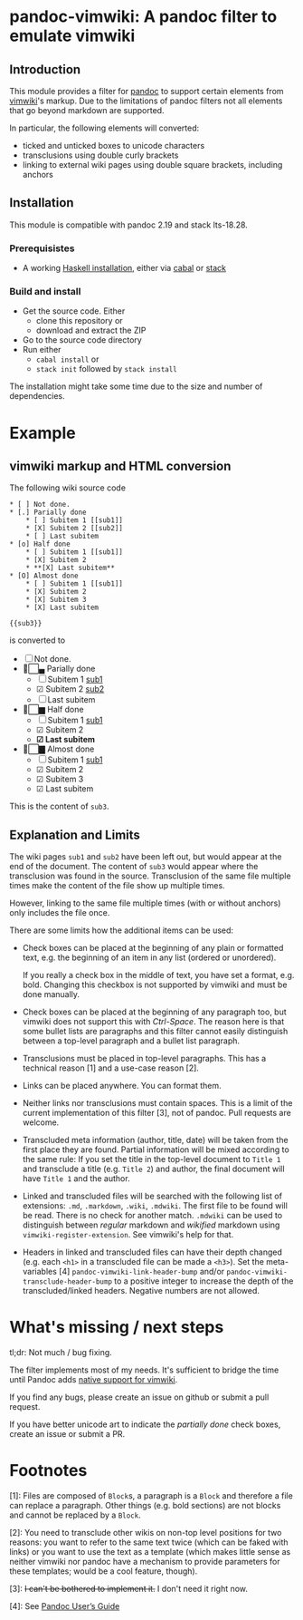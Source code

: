 # pandoc-vimwiki: A pandoc filter to emulate vimwiki

## Introduction

This module provides a filter for [pandoc](https://www.pandoc.org) to support certain
elements from [vimwiki](https://vimwiki.github.io)'s markup. Due to the
limitations of pandoc filters not all elements that go beyond markdown are
supported.

In particular, the following elements will converted:

* ticked and unticked boxes to unicode characters
* transclusions using double curly brackets
* linking to external wiki pages using double square brackets, including
  anchors

## Installation

This module is compatible with pandoc 2.19 and stack lts-18.28.

### Prerequisistes

* A working [Haskell installation](https://www.haskell.org/), either via
  [cabal](https://www.haskell.org/downloads/#platform) or
  [stack](https://www.haskell.org/downloads/#stack)

### Build and install

* Get the source code. Either
  * clone this repository or
  * download and extract the ZIP
* Go to the source code directory
* Run either
  * `cabal install` or
  * `stack init` followed by `stack install`

The installation might take some time due to the size and number of
dependencies.

# Example

## vimwiki markup and HTML conversion
The following wiki source code

```
* [ ] Not done.
* [.] Parially done
    * [ ] Subitem 1 [[sub1]]
    * [X] Subitem 2 [[sub2]]
    * [ ] Last subitem
* [o] Half done
    * [ ] Subitem 1 [[sub1]]
    * [X] Subitem 2
    * **[X] Last subitem**
* [O] Almost done
    * [ ] Subitem 1 [[sub1]]
    * [X] Subitem 2
    * [X] Subitem 3
    * [X] Last subitem

{{sub3}}
```

is converted to

* ☐ Not done.
* ▄⃞▄ Parially done
    * ☐ Subitem 1 [sub1](#sub1)
    * ☑ Subitem 2 [sub2](#sub2)
    * ☐ Last subitem
* ▆⃞▆ Half done
    * ☐ Subitem 1 [sub1](#sub1)
    * ☑ Subitem 2
    * **☑ Last subitem**
* ▇⃞▇ Almost done
    * ☐ Subitem 1 [sub1](#sub1)
    * ☑ Subitem 2
    * ☑ Subitem 3
    * ☑ Last subitem

This is the content of `sub3`.

## Explanation and Limits
The wiki pages `sub1` and `sub2` have been left out, but would appear at the
end of the document. The content of `sub3` would appear where the transclusion
was found in the source. Transclusion of the same file multiple times make the
content of the file show up multiple times.

However, linking to the same file multiple times (with or without anchors)
only includes the file once.

There are some limits how the additional items can be used:

* Check boxes can be placed at the beginning of any plain or formatted text,
  e.g. the beginning of an item in any list (ordered or unordered).

  If you really a check box in the middle of text, you have set a format, e.g.
  bold. Changing this checkbox is not supported by vimwiki and must be done
  manually.
* Check boxes can be placed at the beginning of any paragraph too, but vimwiki
  does not support this with *Ctrl-Space*. The reason here is that some bullet
  lists are paragraphs and this filter cannot easily distinguish between a
  top-level paragraph and a bullet list paragraph.
* Transclusions must be placed in top-level paragraphs. This has a technical
  reason [1] and a use-case reason [2].
* Links can be placed anywhere. You can format them.
* Neither links nor transclusions must contain spaces. This is a limit of the
  current implementation of this filter [3], not of pandoc. Pull requests are
  welcome.
* Transcluded meta information (author, title, date) will be taken from the
  first place they are found. Partial information will be mixed according to
  the same rule: If you set the title in the top-level document to `Title 1` and transclude
  a title (e.g. `Title 2`) and author, the final document will have `Title 1`
  and the author.
* Linked and transcluded files will be searched with the following list of
  extensions: `.md`, `.markdown`, `.wiki`, `.mdwiki`. The first file to be
  found will be read. There is no check for another match. `.mdwiki` can be
  used to distinguish between *regular* markdown and *wikified* markdown using
  `vimwiki-register-extension`. See vimwiki's help for that.
* Headers in linked and transcluded files can have their depth changed (e.g.
  each `<h1>` in a transcluded file can be made a `<h3>`).
  Set the meta-variables [4]  `pandoc-vimwiki-link-header-bump` and/or
  `pandoc-vimwiki-transclude-header-bump` to a positive integer to increase the
  depth of the transcluded/linked headers. Negative numbers are not allowed.

# What's missing / next steps

tl;dr: Not much / bug fixing.

The filter implements most of my needs. It's sufficient to bridge the time
until Pandoc adds [native support for vimwiki](https://github.com/jgm/pandoc/issues/863).

If you find any bugs, please create an issue on github or submit a pull
request.

If you have better unicode art to indicate the *partially done* check
boxes, create an issue or submit a PR.


# Footnotes

[1]: Files are composed of `Block`s, a paragraph is a `Block` and
  therefore a file can replace a paragraph. Other things (e.g. bold sections)
  are not blocks and cannot be replaced by a `Block`.

[2]: You need to transclude other wikis on non-top level positions for two
  reasons: you want to refer to the same text twice (which can be faked with
  links) or you want to use the text as a template (which makes little sense
  as neither vimwiki nor pandoc have a mechanism to provide parameters for
  these templates; would be a cool feature, though).

[3]: ~~I can't be bothered to implement it.~~ I don't need it right now.

[4]: See [Pandoc User’s Guide](https://pandoc.org/MANUAL.html#metadata-blocks)

